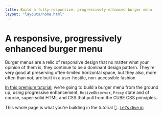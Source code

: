 ```yaml
---
title: Build a fully-responsive, progressively enhanced burger menu
layout: "layouts/home.html"
---
```


# A responsive, progressively enhanced burger menu

Burger menus are a relic of responsive design that no matter what your opinion of them is, they continue to be a dominant design pattern. They’re very good at preserving often-limited horizontal space, but they also, more often than not, are built in a user-hostile, non-accessible fashion.

[In this premium tutorial](https://piccalil.li/premium/build-a-fully-responsive-progressively-enhanced-burger-menu), we’re going to build a burger menu from the ground up, using progressive enhancement, `ResizeObserver`, `Proxy` state and of course, super-solid HTML and CSS that pull from the CUBE CSS principles.

This whole page is what you’re building in the tutorial 👆. [Let’s dive in](https://piccalil.li/premium/build-a-fully-responsive-progressively-enhanced-burger-menu)
